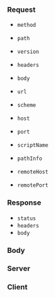 ### Request

- `method`
- `path`
- `version`

- `headers`
- `body`

- `url`

- `scheme`
- `host`
- `port`

- `scriptName`
- `pathInfo`

- `remoteHost`
- `remotePort`

### Response

- `status`
- `headers`
- `body`

### Body

### Server

### Client
